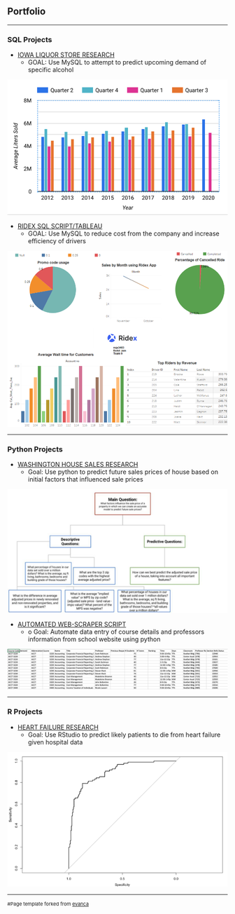 ## Portfolio

---

### SQL Projects

- [IOWA LIQUOR STORE RESEARCH](/pdf/Final_Python.pdf)
  - GOAL: Use MySQL to attempt to predict upcoming demand of specific alcohol
<img src="/images/IOWALIQ.PNG"/>


- [RIDEX SQL SCRIPT/TABLEAU](/pdf/Team_9_Project_Scenario_5405.pdf)
  - GOAL: Use MySQL to reduce cost from the company and increase efficiency of drivers
<img src="/images/RIDEXPIC.PNG?raw=true"/>

---


### Python Projects

- [WASHINGTON HOUSE SALES RESEARCH](/pdf/Final_SQL.pdf)
  - Goal: Use python to predict future sales prices of house based on initial factors that influenced sale prices
<img src="/images/Picture_HouseSales.PNG?raw=true"/>

- [AUTOMATED WEB-SCRAPER SCRIPT ](http://example.com/)
  - o	Goal: Automate data entry of course details and professors information from school website using python
<img src="/images/webscrappic.PNG?raw=true"/>



---

### R Projects
- [HEART FAILURE RESEARCH](/pdf/Final_R.pdt)
  - Goal: Use RStudio to predict likely patients to die from heart failure given hospital data
<img src="/images/RPIC.PNG?raw=true"/>



---
<p style="font-size:11px">
#Page template forked from <a href="https://github.com/evanca/quick-portfolio">evanca</a></p>
<!-- Remove above link if you don't want to attibute -->
